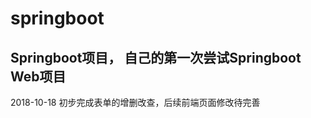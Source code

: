 # springboot
Springboot项目， 
自己的第一次尝试Springboot Web项目
---------------------------------
2018-10-18  初步完成表单的增删改查，后续前端页面修改待完善
